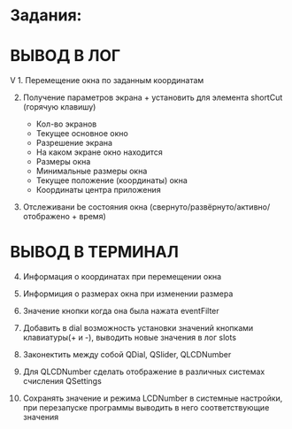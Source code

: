 # Задания:

# ВЫВОД В ЛОГ

V 1. Перемещение окна по заданным координатам

2. Получение параметров экрана + установить для элемента shortCut (горячую клавишу)
    * Кол-во экранов
    * Текущее основное окно
    * Разрешение экрана
    * На каком экране окно находится
    * Размеры окна
    * Минимальные размеры окна
    * Текущее положение (координаты) окна
    * Координаты центра приложения

3. Отслеживани bе состояния окна (свернуто/развёрнуто/активно/отображено + время) 

# ВЫВОД В ТЕРМИНАЛ

4. Информация о координатах при перемещении окна

5. Информиция о размерах окна при изменении размера

6. Значение кнопки когда она была нажата eventFilter

7. Добавить в dial возможность установки значений кнопками клавиатуры(+ и -), выводить новые значения в лог slots

8. Законектить между собой QDial, QSlider, QLCDNumber

9. Для QLCDNumber сделать отображение в различных системах счисления QSettings

10. Сохранять значение и режима LCDNumber в системные настройки, при перезапуске программы выводить в него
соответствующие значения